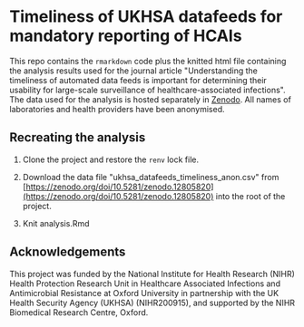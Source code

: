 # Timeliness of UKHSA datafeeds for mandatory reporting of HCAIs


This repo contains the `rmarkdown` code plus the knitted html file containing the analysis results used for the journal article "Understanding the timeliness of automated data feeds is important for determining their usability for large-scale surveillance of healthcare-associated infections". The data used for the analysis is hosted separately in [Zenodo](https://zenodo.org/doi/10.5281/zenodo.12805820).
All names of laboratories and health providers have been anonymised.


## Recreating the analysis

1. Clone the project and restore the `renv` lock file.

1. Download the data file "ukhsa_datafeeds_timeliness_anon.csv" from [https://zenodo.org/doi/10.5281/zenodo.12805820](https://zenodo.org/doi/10.5281/zenodo.12805820) into the root of the project.

1. Knit analysis.Rmd


## Acknowledgements

This project was funded by the National Institute for Health Research (NIHR) Health Protection Research Unit in Healthcare Associated Infections and Antimicrobial Resistance at Oxford University in partnership with the UK Health Security Agency (UKHSA) (NIHR200915), and supported by the NIHR Biomedical Research Centre, Oxford.
